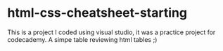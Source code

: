 # html-css-cheatsheet-starting

This is a project I coded using visual studio, it was a practice project for codecademy. A simpe table reviewing html tables ;)

